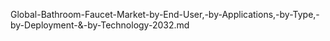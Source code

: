 Global-Bathroom-Faucet-Market-by-End-User,-by-Applications,-by-Type,-by-Deployment-&-by-Technology-2032.md
